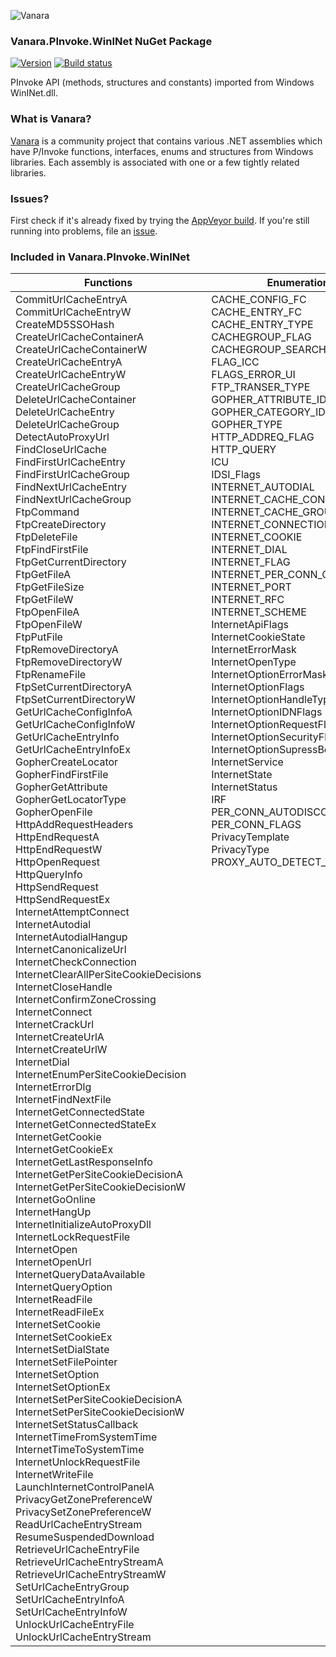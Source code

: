 ﻿![Vanara](https://github.com/dahall/Vanara/raw/master/docs/icons/VanaraHeading.png)
### Vanara.PInvoke.WinINet NuGet Package
[![Version](https://img.shields.io/nuget/v/Vanara.PInvoke.WinINet?label=NuGet&style=flat-square)](https://github.com/dahall/Vanara/releases)
[![Build status](https://img.shields.io/appveyor/build/dahall/vanara?label=AppVeyor%20build&style=flat-square)](https://ci.appveyor.com/project/dahall/vanara)

PInvoke API (methods, structures and constants) imported from Windows WinINet.dll.

### What is Vanara?

[Vanara](https://github.com/dahall/Vanara) is a community project that contains various .NET assemblies which have P/Invoke functions, interfaces, enums and structures from Windows libraries. Each assembly is associated with one or a few tightly related libraries.

### Issues?

First check if it's already fixed by trying the [AppVeyor build](https://ci.appveyor.com/nuget/vanara-prerelease).
If you're still running into problems, file an [issue](https://github.com/dahall/Vanara/issues).

### Included in Vanara.PInvoke.WinINet

Functions | Enumerations | Structures
--- | --- | ---
CommitUrlCacheEntryA<br>CommitUrlCacheEntryW<br>CreateMD5SSOHash<br>CreateUrlCacheContainerA<br>CreateUrlCacheContainerW<br>CreateUrlCacheEntryA<br>CreateUrlCacheEntryW<br>CreateUrlCacheGroup<br>DeleteUrlCacheContainer<br>DeleteUrlCacheEntry<br>DeleteUrlCacheGroup<br>DetectAutoProxyUrl<br>FindCloseUrlCache<br>FindFirstUrlCacheEntry<br>FindFirstUrlCacheGroup<br>FindNextUrlCacheEntry<br>FindNextUrlCacheGroup<br>FtpCommand<br>FtpCreateDirectory<br>FtpDeleteFile<br>FtpFindFirstFile<br>FtpGetCurrentDirectory<br>FtpGetFileA<br>FtpGetFileSize<br>FtpGetFileW<br>FtpOpenFileA<br>FtpOpenFileW<br>FtpPutFile<br>FtpRemoveDirectoryA<br>FtpRemoveDirectoryW<br>FtpRenameFile<br>FtpSetCurrentDirectoryA<br>FtpSetCurrentDirectoryW<br>GetUrlCacheConfigInfoA<br>GetUrlCacheConfigInfoW<br>GetUrlCacheEntryInfo<br>GetUrlCacheEntryInfoEx<br>GopherCreateLocator<br>GopherFindFirstFile<br>GopherGetAttribute<br>GopherGetLocatorType<br>GopherOpenFile<br>HttpAddRequestHeaders<br>HttpEndRequestA<br>HttpEndRequestW<br>HttpOpenRequest<br>HttpQueryInfo<br>HttpSendRequest<br>HttpSendRequestEx<br>InternetAttemptConnect<br>InternetAutodial<br>InternetAutodialHangup<br>InternetCanonicalizeUrl<br>InternetCheckConnection<br>InternetClearAllPerSiteCookieDecisions<br>InternetCloseHandle<br>InternetConfirmZoneCrossing<br>InternetConnect<br>InternetCrackUrl<br>InternetCreateUrlA<br>InternetCreateUrlW<br>InternetDial<br>InternetEnumPerSiteCookieDecision<br>InternetErrorDlg<br>InternetFindNextFile<br>InternetGetConnectedState<br>InternetGetConnectedStateEx<br>InternetGetCookie<br>InternetGetCookieEx<br>InternetGetLastResponseInfo<br>InternetGetPerSiteCookieDecisionA<br>InternetGetPerSiteCookieDecisionW<br>InternetGoOnline<br>InternetHangUp<br>InternetInitializeAutoProxyDll<br>InternetLockRequestFile<br>InternetOpen<br>InternetOpenUrl<br>InternetQueryDataAvailable<br>InternetQueryOption<br>InternetReadFile<br>InternetReadFileEx<br>InternetSetCookie<br>InternetSetCookieEx<br>InternetSetDialState<br>InternetSetFilePointer<br>InternetSetOption<br>InternetSetOptionEx<br>InternetSetPerSiteCookieDecisionA<br>InternetSetPerSiteCookieDecisionW<br>InternetSetStatusCallback<br>InternetTimeFromSystemTime<br>InternetTimeToSystemTime<br>InternetUnlockRequestFile<br>InternetWriteFile<br>LaunchInternetControlPanelA<br>PrivacyGetZonePreferenceW<br>PrivacySetZonePreferenceW<br>ReadUrlCacheEntryStream<br>ResumeSuspendedDownload<br>RetrieveUrlCacheEntryFile<br>RetrieveUrlCacheEntryStreamA<br>RetrieveUrlCacheEntryStreamW<br>SetUrlCacheEntryGroup<br>SetUrlCacheEntryInfoA<br>SetUrlCacheEntryInfoW<br>UnlockUrlCacheEntryFile<br>UnlockUrlCacheEntryStream<br> | CACHE_CONFIG_FC<br>CACHE_ENTRY_FC<br>CACHE_ENTRY_TYPE<br>CACHEGROUP_FLAG<br>CACHEGROUP_SEARCH<br>FLAG_ICC<br>FLAGS_ERROR_UI<br>FTP_TRANSER_TYPE<br>GOPHER_ATTRIBUTE_ID<br>GOPHER_CATEGORY_ID<br>GOPHER_TYPE<br>HTTP_ADDREQ_FLAG<br>HTTP_QUERY<br>ICU<br>IDSI_Flags<br>INTERNET_AUTODIAL<br>INTERNET_CACHE_CONTAINER<br>INTERNET_CACHE_GROUP<br>INTERNET_CONNECTION<br>INTERNET_COOKIE<br>INTERNET_DIAL<br>INTERNET_FLAG<br>INTERNET_PER_CONN_OPTION_ID<br>INTERNET_PORT<br>INTERNET_RFC<br>INTERNET_SCHEME<br>InternetApiFlags<br>InternetCookieState<br>InternetErrorMask<br>InternetOpenType<br>InternetOptionErrorMask<br>InternetOptionFlags<br>InternetOptionHandleType<br>InternetOptionIDNFlags<br>InternetOptionRequestFlags<br>InternetOptionSecurityFlags<br>InternetOptionSupressBehavior<br>InternetService<br>InternetState<br>InternetStatus<br>IRF<br>PER_CONN_AUTODISCOVERY_FLAGS<br>PER_CONN_FLAGS<br>PrivacyTemplate<br>PrivacyType<br>PROXY_AUTO_DETECT_TYPE<br><br><br><br><br><br><br><br><br><br><br><br><br><br><br><br><br><br><br><br><br><br><br><br><br><br><br><br><br><br><br><br><br><br><br><br><br><br><br><br><br><br><br><br><br><br><br><br><br><br><br><br><br><br><br><br><br><br><br><br><br><br><br> | GOPHER_ATTRIBUTE_TYPE<br>GOPHER_FIND_DATA<br>HCACHEENTRYSTREAM<br>HFINDCACHE<br>HINTERNET<br>INTERNET_AUTH_NOTIFY_DATA<br>INTERNET_BUFFERS<br>INTERNET_CACHE_CONFIG_INFO<br>INTERNET_CACHE_CONFIG_PATH_ENTRY<br>INTERNET_CACHE_ENTRY_INFO<br>INTERNET_CACHE_ENTRY_INFO_MGD<br>INTERNET_CACHE_TIMESTAMPS<br>INTERNET_CERTIFICATE_INFO<br>INTERNET_DIAGNOSTIC_SOCKET_INFO<br>INTERNET_PER_CONN_OPTION<br>INTERNET_PER_CONN_OPTION_LIST<br>INTERNET_PROXY_INFO<br>INTERNET_VERSION_INFO<br>URL_COMPONENTS<br>ATTRIBUTETYPE<br>INTERNET_PER_CONN_OPTION_Value<br>GOPHER_ADMIN_ATTRIBUTE_TYPE<br>GOPHER_MOD_DATE_ATTRIBUTE_TYPE<br>GOPHER_TTL_ATTRIBUTE_TYPE<br>GOPHER_SCORE_ATTRIBUTE_TYPE<br>GOPHER_SCORE_RANGE_ATTRIBUTE_TYPE<br>GOPHER_SITE_ATTRIBUTE_TYPE<br>GOPHER_ORGANIZATION_ATTRIBUTE_TYPE<br>GOPHER_LOCATION_ATTRIBUTE_TYPE<br>GOPHER_GEOGRAPHICAL_LOCATION_ATTRIBUTE_TYPE<br>GOPHER_TIMEZONE_ATTRIBUTE_TYPE<br>GOPHER_PROVIDER_ATTRIBUTE_TYPE<br>GOPHER_VERSION_ATTRIBUTE_TYPE<br>GOPHER_ABSTRACT_ATTRIBUTE_TYPE<br>GOPHER_VIEW_ATTRIBUTE_TYPE<br>GOPHER_VERONICA_ATTRIBUTE_TYPE<br>GOPHER_ASK_ATTRIBUTE_TYPE<br>GOPHER_UNKNOWN_ATTRIBUTE_TYPE<br><br><br><br><br><br><br><br><br><br><br><br><br><br><br><br><br><br><br><br><br><br><br><br><br><br><br><br><br><br><br><br><br><br><br><br><br><br><br><br><br><br><br><br><br><br><br><br><br><br><br><br><br><br><br><br><br><br><br><br><br><br><br><br><br><br><br><br><br><br><br>
